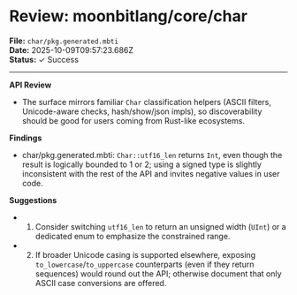 # Review: moonbitlang/core/char

**File:** `char/pkg.generated.mbti`  
**Date:** 2025-10-09T09:57:23.686Z  
**Status:** ✓ Success

---

**API Review**
- The surface mirrors familiar `Char` classification helpers (ASCII filters, Unicode-aware checks, hash/show/json impls), so discoverability should be good for users coming from Rust-like ecosystems.

**Findings**
- char/pkg.generated.mbti: `Char::utf16_len` returns `Int`, even though the result is logically bounded to 1 or 2; using a signed type is slightly inconsistent with the rest of the API and invites negative values in user code.

**Suggestions**
- 1. Consider switching `utf16_len` to return an unsigned width (`UInt`) or a dedicated enum to emphasize the constrained range.
- 2. If broader Unicode casing is supported elsewhere, exposing `to_lowercase`/`to_uppercase` counterparts (even if they return sequences) would round out the API; otherwise document that only ASCII case conversions are offered.
